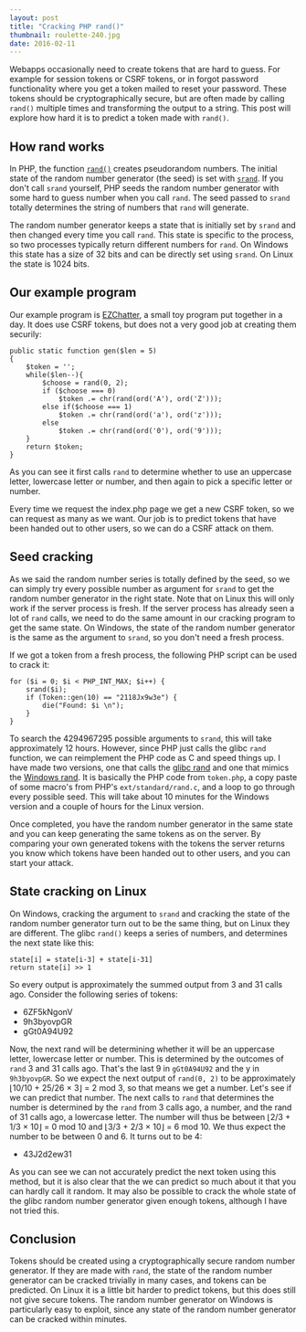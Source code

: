 ```yaml
---
layout: post
title: "Cracking PHP rand()"
thumbnail: roulette-240.jpg
date: 2016-02-11
---
```


Webapps occasionally need to create tokens that are hard to guess. For example for session tokens or CSRF tokens, or in forgot password functionality where you get a token mailed to reset your password. These tokens should be cryptographically secure, but are often made by calling `rand()` multiple times and transforming the output to a string. This post will explore how hard it is to predict a token made with `rand()`.

## How rand works

In PHP, the function [`rand()`](https://secure.php.net/rand) creates pseudorandom numbers. The initial state of the random number generator (the seed) is set with [`srand`](https://secure.php.net/srand). If you don't call `srand` yourself, PHP seeds the random number generator with some hard to guess number when you call `rand`. The seed passed to `srand` totally determines the string of numbers that `rand` will generate.

The random number generator keeps a state that is initially set by `srand` and then changed every time you call `rand`. This state is specific to the process, so two processes typically return different numbers for `rand`. On Windows this state has a size of 32 bits and can be directly set using `srand`. On Linux the state is 1024 bits.

## Our example program

Our example program is [EZChatter](https://github.com/ChiVincent/EZChatter), a small toy program put together in a day. It does use CSRF tokens, but does not a very good job at creating them securily:

    public static function gen($len = 5)
    {
        $token = '';
        while($len--){
            $choose = rand(0, 2);
            if ($choose === 0)
                $token .= chr(rand(ord('A'), ord('Z')));
            else if($choose === 1)
                $token .= chr(rand(ord('a'), ord('z')));
            else
                $token .= chr(rand(ord('0'), ord('9')));
        }
        return $token;
    }

As you can see it first calls `rand` to determine whether to use an uppercase letter, lowercase letter or number, and then again to pick a specific letter or number.

Every time we request the index.php page we get a new CSRF token, so we can request as many as we want. Our job is to predict tokens that have been handed out to other users, so we can do a CSRF attack on them.

## Seed cracking

As we said the random number series is totally defined by the seed, so we can simply try every possible number as argument for `srand` to get the random number generator in the right state. Note that on Linux this will only work if the server process is fresh. If the server process has already seen a lot of `rand` calls, we need to do the same amount in our cracking program to get the same state. On Windows, the state of the random number generator is the same as the argument to `srand`, so you don't need a fresh process.

If we got a token from a fresh process, the following PHP script can be used to crack it:

    for ($i = 0; $i < PHP_INT_MAX; $i++) {
        srand($i);
        if (Token::gen(10) == "2118Jx9w3e") {
            die("Found: $i \n");
        }
    }

To search the 4294967295 possible arguments to `srand`, this will take approximately 12 hours. However, since PHP just calls the glibc `rand` function, we can reimplement the PHP code as C and speed things up. I have made two versions, one that calls the [glibc rand](https://github.com/Sjord/crack-ezchatter-token/blob/master/crackseed.c) and one that mimics the [Windows rand](https://github.com/Sjord/crack-ezchatter-token/blob/master/wincrackstate.c). It is basically the PHP code from `token.php`, a copy paste of some macro's from PHP's `ext/standard/rand.c`, and a loop to go through every possible seed. This will take about 10 minutes for the Windows version and a couple of hours for the Linux version.

Once completed, you have the random number generator in the same state and you can keep generating the same tokens as on the server. By comparing your own generated tokens with the tokens the server returns you know which tokens have been handed out to other users, and you can start your attack.

## State cracking on Linux

On Windows, cracking the argument to `srand` and cracking the state of the random number generator turn out to be the same thing, but on Linux they are different. The glibc `rand()` keeps a series of numbers, and determines the next state like this:

    state[i] = state[i-3] + state[i-31]
    return state[i] >> 1

So every output is approximately the summed output from 3 and 31 calls ago. Consider the following series of tokens:

* 6ZF5kNgonV
* 9h3byovpGR
* gGt0A94U92

Now, the next rand will be determining whether it will be an uppercase letter, lowercase letter or number. This is determined by the outcomes of `rand` 3 and 31 calls ago. That's the last 9 in `gGt0A94U92` and the y in `9h3byovpGR`. So we expect the next output of `rand(0, 2)` to be approximately ⌊10/10 + 25/26 × 3⌋ = 2 mod 3, so that means we get a number. Let's see if we can predict that number. The next calls to `rand` that determines the number is determined by the `rand` from 3 calls ago, a number, and the rand of 31 calls ago, a lowercase letter. The number will thus be between ⌊2/3 + 1/3 × 10⌋ = 0 mod 10 and ⌊3/3 + 2/3 × 10⌋ = 6 mod 10. We thus expect the number to be between 0 and 6. It turns out to be 4:

* 43J2d2ew31

As you can see we can not accurately predict the next token using this method, but it is also clear that the we can predict so much about it that you can hardly call it random. It may also be possible to crack the whole state of the glibc random number generator given enough tokens, although I have not tried this.

## Conclusion

Tokens should be created using a cryptographically secure random number generator. If they are made with `rand`, the state of the random number generator can be cracked trivially in many cases, and tokens can be predicted. On Linux it is a little bit harder to predict tokens, but this does still not give secure tokens. The random number generator on Windows is particularly easy to exploit, since any state of the random number generator can be cracked within minutes.
